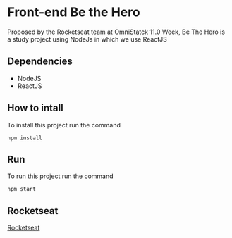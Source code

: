 # Front-end Be the Hero
Proposed by the Rocketseat team at OmniStatck 11.0 Week, Be The Hero is a study project using NodeJs in which we use ReactJS

## Dependencies
* NodeJS
* ReactJS

## How to intall
To install this project run the command

```
npm install
```

## Run
To run this project run the command
```
npm start
```

## Rocketseat
[Rocketseat](https://rocketseat.com.br/)